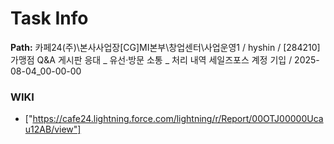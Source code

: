 # Task Info

**Path:** 카페24(주)\본사사업장\[CG]MI본부\창업센터\사업운영1 / hyshin / [284210] 가맹점 Q&A 게시판 응대 _ 유선·방문 소통 _ 처리 내역 세일즈포스 계정 기입 / 2025-08-04_00-00-00

### WIKI
- ["https://cafe24.lightning.force.com/lightning/r/Report/00OTJ00000Ucau12AB/view"]

